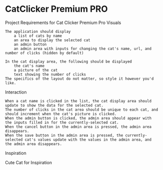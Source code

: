 # CatClicker Premium PRO
Project Requirements for Cat Clicker Premium Pro
Visuals

    The application should display
        a list of cats by name
        an area to display the selected cat
        an admin button
        an admin area with inputs for changing the cat's name, url, and number of clicks (hidden by default)

    In the cat display area, the following should be displayed
        the cat's name
        a picture of the cat
        text showing the number of clicks
    The specifics of the layout do not matter, so style it however you'd like.

Interaction

    When a cat name is clicked in the list, the cat display area should update to show the data for the selected cat.
    The number of clicks in the cat area should be unique to each cat, and should increment when the cat's picture is clicked.
    When the admin button is clicked, the admin area should appear with the inputs filled in for the currently-selected cat.
    When the cancel button in the admin area is pressed, the admin area disappears.
    When the save button in the admin area is pressed, the currently-selected cat's values update with the values in the admin area, and the admin area disappears.

Inspiration

Cute Cat for Inspiration


